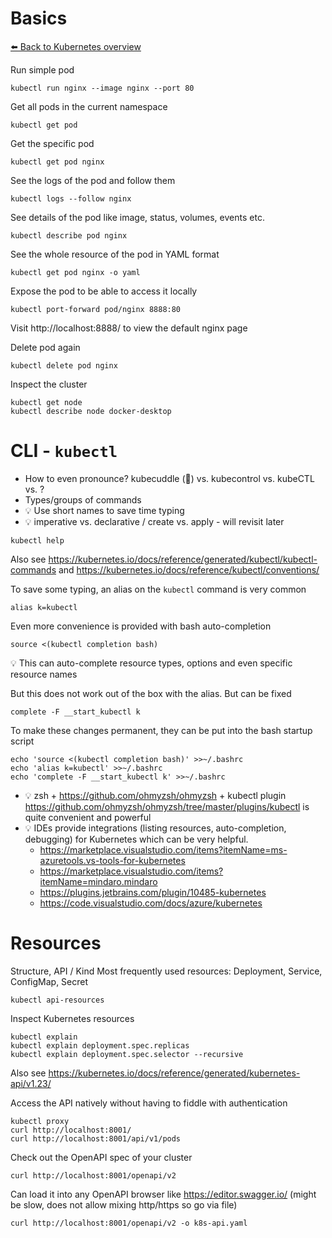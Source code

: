 # Basics
[⬅️ Back to Kubernetes overview](kubernetes.md)

Run simple pod
```shell
kubectl run nginx --image nginx --port 80
```
Get all pods in the current namespace
```shell
kubectl get pod
```
Get the specific pod
```shell
kubectl get pod nginx
```
See the logs of the pod and follow them
```shell
kubectl logs --follow nginx
```
See details of the pod like image, status, volumes, events etc.
```shell
kubectl describe pod nginx
```
See the whole resource of the pod in YAML format
```shell
kubectl get pod nginx -o yaml
```
Expose the pod to be able to access it locally
```shell
kubectl port-forward pod/nginx 8888:80
```
Visit http://localhost:8888/ to view the default nginx page

Delete pod again
```shell
kubectl delete pod nginx
```

Inspect the cluster
```shell
kubectl get node
kubectl describe node docker-desktop
```

# CLI - `kubectl`
* How to even pronounce? kubecuddle (🥰) vs. kubecontrol vs. kubeCTL vs. ?
* Types/groups of commands
* 💡 Use short names to save time typing
* 💡 imperative vs. declarative / create vs. apply - will revisit later
```shell
kubectl help
```
Also see https://kubernetes.io/docs/reference/generated/kubectl/kubectl-commands
and https://kubernetes.io/docs/reference/kubectl/conventions/

To save some typing, an alias on the `kubectl` command is very common
```shell
alias k=kubectl
```

Even more convenience is provided with bash auto-completion
```shell
source <(kubectl completion bash)
```
💡 This can auto-complete resource types, options and even specific resource names

But this does not work out of the box with the alias. But can be fixed
```shell
complete -F __start_kubectl k
```

To make these changes permanent, they can be put into the bash startup script
```shell
echo 'source <(kubectl completion bash)' >>~/.bashrc
echo 'alias k=kubectl' >>~/.bashrc
echo 'complete -F __start_kubectl k' >>~/.bashrc
```
* 💡 zsh + https://github.com/ohmyzsh/ohmyzsh + kubectl plugin https://github.com/ohmyzsh/ohmyzsh/tree/master/plugins/kubectl is quite convenient and powerful 
* 💡 IDEs provide integrations (listing resources, auto-completion, debugging) for Kubernetes which can be very helpful. 
  * https://marketplace.visualstudio.com/items?itemName=ms-azuretools.vs-tools-for-kubernetes
  * https://marketplace.visualstudio.com/items?itemName=mindaro.mindaro
  * https://plugins.jetbrains.com/plugin/10485-kubernetes 
  * https://code.visualstudio.com/docs/azure/kubernetes

# Resources
Structure, API / Kind
Most frequently used resources: Deployment, Service, ConfigMap, Secret
```shell
kubectl api-resources
```

Inspect Kubernetes resources
```shell
kubectl explain
kubectl explain deployment.spec.replicas
kubectl explain deployment.spec.selector --recursive
```
Also see https://kubernetes.io/docs/reference/generated/kubernetes-api/v1.23/

Access the API natively without having to fiddle with authentication
```shell
kubectl proxy
curl http://localhost:8001/
curl http://localhost:8001/api/v1/pods
```

Check out the OpenAPI spec of your cluster
```shell
curl http://localhost:8001/openapi/v2
```
Can load it into any OpenAPI browser like https://editor.swagger.io/ (might be slow, does not allow mixing http/https so go via file)
```shell
curl http://localhost:8001/openapi/v2 -o k8s-api.yaml
```


